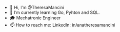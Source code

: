 - 👋 Hi, I’m @TheresaMancini
- 🌱 I’m currently learning Go, Pyhton and SQL. 
- :mortar_board: Mechatronic Engineer 
- 📫 How to reach me: LinkedIn: in/anatheresamancini

<!---
TheresaMancini/TheresaMancini is a ✨ special ✨ repository because its `README.md` (this file) appears on your GitHub profile.
You can click the Preview link to take a look at your changes. Aqui é um teste
--->
